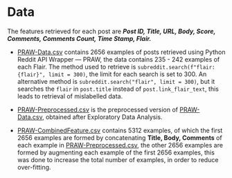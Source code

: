 # Data

The features retrieved for each post are ***Post ID, Title, URL, Body, Score, Comments, Comments Count, Time Stamp, Flair.*** 

- [PRAW-Data.csv](https://github.com/KaranjotSV/RedditFlairDetector/blob/master/Data/PRAW-Data.csv) contains 2656 examples of posts retrieved using Python Reddit API Wrapper — PRAW, 
the data contains 235 - 242 examples of each Flair. The method used to retrieve is `subreddit.search(f"flair:{flair}", limit = 300)`,
the limit for each search is set to 300. An alternative method is `subreddit.search("flair", limit = 300)`, but it searches the `flair`
in `post.title` instead of `post.link_flair_text`, this leads to retrieval of mislabelled data.

- [PRAW-Preprocessed.csv](https://github.com/KaranjotSV/RedditFlairDetector/blob/master/Data/PRAW-Preprocessed.csv) is the preprocessed 
version of [PRAW-Data.csv](https://github.com/KaranjotSV/RedditFlairDetector/blob/master/Data/PRAW-Data.csv), obtained after 
Exploratory Data Analysis.

- [PRAW-CombinedFeature.csv](https://github.com/KaranjotSV/RedditFlairDetector/blob/master/Data/PRAW-CombinedFeature.csv) contains 5312 examples, of which the first 2656 examples are formed by concatenating **Title, Body, Comments** of each example in [PRAW-Preprocessed.csv](https://github.com/KaranjotSV/RedditFlairDetector/blob/master/Data/PRAW-Preprocessed.csv), the other 
2656 examples are formed by augmenting each example of the first 2656 examples, this was done to increase the total number of 
examples, in order to reduce over-fitting.
